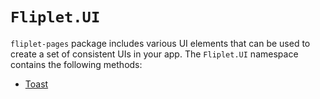 # `Fliplet.UI`

`fliplet-pages` package includes various UI elements that can be used to create a set of consistent UIs in your app. The `Fliplet.UI` namespace contains the following methods:

* [Toast](fliplet-ui-toast.md)